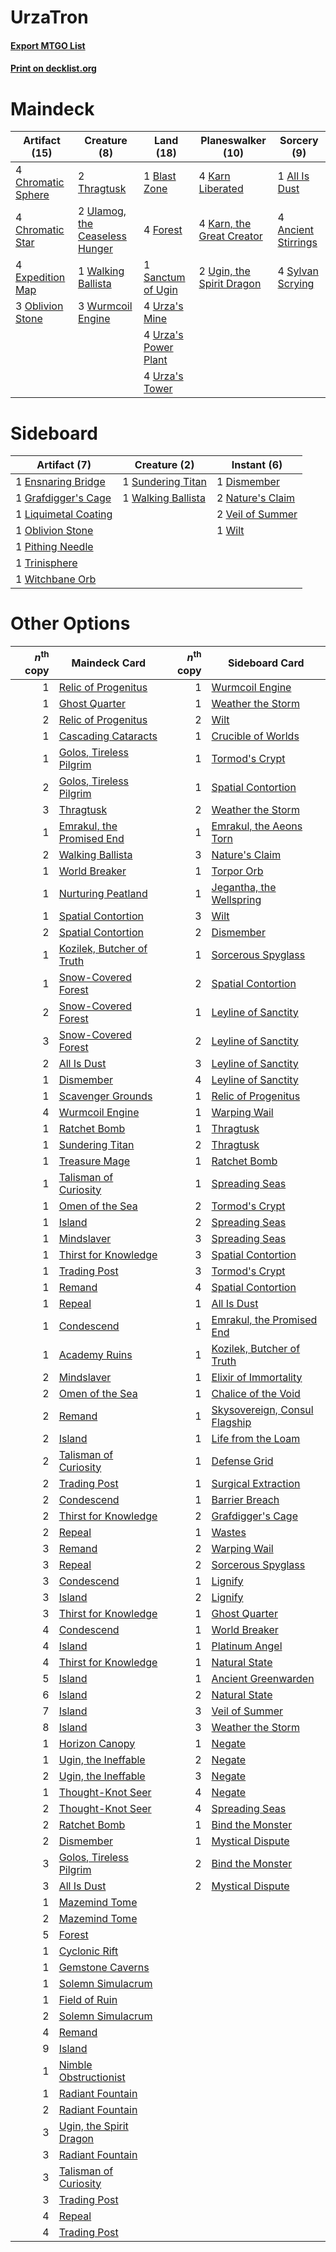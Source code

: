 # UrzaTron

#### [Export MTGO List](../collection/UrzaTron/UrzaTron.txt)
#### [Print on decklist.org](http://decklist.org/?deckmain=1%09All%20Is%20Dust%0A4%09Ancient%20Stirrings%0A1%09Blast%20Zone%0A4%09Chromatic%20Sphere%0A4%09Chromatic%20Star%0A4%09Expedition%20Map%0A4%09Forest%0A4%09Karn%20Liberated%0A4%09Karn,%20the%20Great%20Creator%0A3%09Oblivion%20Stone%0A1%09Sanctum%20of%20Ugin%0A4%09Sylvan%20Scrying%0A2%09Thragtusk%0A2%09Ugin,%20the%20Spirit%20Dragon%0A2%09Ulamog,%20the%20Ceaseless%20Hunger%0A4%09Urza's%20Mine%0A4%09Urza's%20Power%20Plant%0A4%09Urza's%20Tower%0A1%09Walking%20Ballista%0A3%09Wurmcoil%20Engine&deckside=1%09Dismember%0A1%09Ensnaring%20Bridge%0A1%09Grafdigger's%20Cage%0A1%09Liquimetal%20Coating%0A2%09Nature's%20Claim%0A1%09Oblivion%20Stone%0A1%09Pithing%20Needle%0A1%09Sundering%20Titan%0A1%09Trinisphere%0A2%09Veil%20of%20Summer%0A1%09Walking%20Ballista%0A1%09Wilt%0A1%09Witchbane%20Orb)
# Maindeck

|                                       Artifact (15)                                        |                                              Creature (8)                                               |                                          Land (18)                                          |                                         Planeswalker (10)                                          |                                         Sorcery (9)                                          |
|--------------------------------------------------------------------------------------------|---------------------------------------------------------------------------------------------------------|---------------------------------------------------------------------------------------------|----------------------------------------------------------------------------------------------------|----------------------------------------------------------------------------------------------|
|4 [Chromatic Sphere](http://gatherer.wizards.com/Pages/Card/Details.aspx?multiverseid=23230)|2 [Thragtusk](http://gatherer.wizards.com/Pages/Card/Details.aspx?multiverseid=430614)                   |1 [Blast Zone](http://gatherer.wizards.com/Pages/Card/Details.aspx?multiverseid=461171)      |4 [Karn Liberated](http://gatherer.wizards.com/Pages/Card/Details.aspx?multiverseid=397828)         |1 [All Is Dust](http://gatherer.wizards.com/Pages/Card/Details.aspx?multiverseid=397750)      |
|4 [Chromatic Star](http://gatherer.wizards.com/Pages/Card/Details.aspx?multiverseid=135279) |2 [Ulamog, the Ceaseless Hunger](http://gatherer.wizards.com/Pages/Card/Details.aspx?multiverseid=402079)|4 [Forest](http://gatherer.wizards.com/Pages/Card/Details.aspx?multiverseid=439860)          |4 [Karn, the Great Creator](http://gatherer.wizards.com/Pages/Card/Details.aspx?multiverseid=460928)|4 [Ancient Stirrings](http://gatherer.wizards.com/Pages/Card/Details.aspx?multiverseid=442148)|
|4 [Expedition Map](http://gatherer.wizards.com/Pages/Card/Details.aspx?multiverseid=397742) |1 [Walking Ballista](http://gatherer.wizards.com/Pages/Card/Details.aspx?multiverseid=423848)            |1 [Sanctum of Ugin](http://gatherer.wizards.com/Pages/Card/Details.aspx?multiverseid=402022) |2 [Ugin, the Spirit Dragon](http://gatherer.wizards.com/Pages/Card/Details.aspx?multiverseid=391948)|4 [Sylvan Scrying](http://gatherer.wizards.com/Pages/Card/Details.aspx?multiverseid=130513)   |
|3 [Oblivion Stone](http://gatherer.wizards.com/Pages/Card/Details.aspx?multiverseid=446941) |3 [Wurmcoil Engine](http://gatherer.wizards.com/Pages/Card/Details.aspx?multiverseid=389756)             |4 [Urza's Mine](http://gatherer.wizards.com/Pages/Card/Details.aspx?multiverseid=4192)       |                                                                                                    |                                                                                              |
|                                                                                            |                                                                                                         |4 [Urza's Power Plant](http://gatherer.wizards.com/Pages/Card/Details.aspx?multiverseid=4193)|                                                                                                    |                                                                                              |
|                                                                                            |                                                                                                         |4 [Urza's Tower](http://gatherer.wizards.com/Pages/Card/Details.aspx?multiverseid=4194)      |                                                                                                    |                                                                                              |


# Sideboard

|                                         Artifact (7)                                          |                                        Creature (2)                                         |                                        Instant (6)                                        |
|-----------------------------------------------------------------------------------------------|---------------------------------------------------------------------------------------------|-------------------------------------------------------------------------------------------|
|1 [Ensnaring Bridge](http://gatherer.wizards.com/Pages/Card/Details.aspx?multiverseid=15866)   |1 [Sundering Titan](http://gatherer.wizards.com/Pages/Card/Details.aspx?multiverseid=442222) |1 [Dismember](http://gatherer.wizards.com/Pages/Card/Details.aspx?multiverseid=382182)     |
|1 [Grafdigger's Cage](http://gatherer.wizards.com/Pages/Card/Details.aspx?multiverseid=278452) |1 [Walking Ballista](http://gatherer.wizards.com/Pages/Card/Details.aspx?multiverseid=423848)|2 [Nature's Claim](http://gatherer.wizards.com/Pages/Card/Details.aspx?multiverseid=382316)|
|1 [Liquimetal Coating](http://gatherer.wizards.com/Pages/Card/Details.aspx?multiverseid=389578)|                                                                                             |2 [Veil of Summer](http://gatherer.wizards.com/Pages/Card/Details.aspx?multiverseid=466952)|
|1 [Oblivion Stone](http://gatherer.wizards.com/Pages/Card/Details.aspx?multiverseid=446941)    |                                                                                             |1 [Wilt](http://gatherer.wizards.com/Pages/Card/Details.aspx?multiverseid=479696)          |
|1 [Pithing Needle](http://gatherer.wizards.com/Pages/Card/Details.aspx?multiverseid=129526)    |                                                                                             |                                                                                           |
|1 [Trinisphere](http://gatherer.wizards.com/Pages/Card/Details.aspx?multiverseid=43545)        |                                                                                             |                                                                                           |
|1 [Witchbane Orb](http://gatherer.wizards.com/Pages/Card/Details.aspx?multiverseid=233240)     |                                                                                             |                                                                                           |


# Other Options

|*n*<sup>th</sup> copy|                                           Maindeck Card                                            |*n*<sup>th</sup> copy|                                             Sideboard Card                                             |
|--------------------:|----------------------------------------------------------------------------------------------------|--------------------:|--------------------------------------------------------------------------------------------------------|
|                    1|[Relic of Progenitus](http://gatherer.wizards.com/Pages/Card/Details.aspx?multiverseid=174824)      |                    1|[Wurmcoil Engine](http://gatherer.wizards.com/Pages/Card/Details.aspx?multiverseid=389756)              |
|                    1|[Ghost Quarter](http://gatherer.wizards.com/Pages/Card/Details.aspx?multiverseid=389534)            |                    1|[Weather the Storm](http://gatherer.wizards.com/Pages/Card/Details.aspx?multiverseid=464140)            |
|                    2|[Relic of Progenitus](http://gatherer.wizards.com/Pages/Card/Details.aspx?multiverseid=174824)      |                    2|[Wilt](http://gatherer.wizards.com/Pages/Card/Details.aspx?multiverseid=479696)                         |
|                    1|[Cascading Cataracts](http://gatherer.wizards.com/Pages/Card/Details.aspx?multiverseid=426942)      |                    1|[Crucible of Worlds](http://gatherer.wizards.com/Pages/Card/Details.aspx?multiverseid=129480)           |
|                    1|[Golos, Tireless Pilgrim](http://gatherer.wizards.com/Pages/Card/Details.aspx?multiverseid=466980)  |                    1|[Tormod's Crypt](http://gatherer.wizards.com/Pages/Card/Details.aspx?multiverseid=389723)               |
|                    2|[Golos, Tireless Pilgrim](http://gatherer.wizards.com/Pages/Card/Details.aspx?multiverseid=466980)  |                    1|[Spatial Contortion](http://gatherer.wizards.com/Pages/Card/Details.aspx?multiverseid=407518)           |
|                    3|[Thragtusk](http://gatherer.wizards.com/Pages/Card/Details.aspx?multiverseid=430614)                |                    2|[Weather the Storm](http://gatherer.wizards.com/Pages/Card/Details.aspx?multiverseid=464140)            |
|                    1|[Emrakul, the Promised End](http://gatherer.wizards.com/Pages/Card/Details.aspx?multiverseid=414295)|                    1|[Emrakul, the Aeons Torn](http://gatherer.wizards.com/Pages/Card/Details.aspx?multiverseid=397905)      |
|                    2|[Walking Ballista](http://gatherer.wizards.com/Pages/Card/Details.aspx?multiverseid=423848)         |                    3|[Nature's Claim](http://gatherer.wizards.com/Pages/Card/Details.aspx?multiverseid=382316)               |
|                    1|[World Breaker](http://gatherer.wizards.com/Pages/Card/Details.aspx?multiverseid=407636)            |                    1|[Torpor Orb](http://gatherer.wizards.com/Pages/Card/Details.aspx?multiverseid=233069)                   |
|                    1|[Nurturing Peatland](http://gatherer.wizards.com/Pages/Card/Details.aspx?multiverseid=464192)       |                    1|[Jegantha, the Wellspring](http://gatherer.wizards.com/Pages/Card/Details.aspx?multiverseid=479742)     |
|                    1|[Spatial Contortion](http://gatherer.wizards.com/Pages/Card/Details.aspx?multiverseid=407518)       |                    3|[Wilt](http://gatherer.wizards.com/Pages/Card/Details.aspx?multiverseid=479696)                         |
|                    2|[Spatial Contortion](http://gatherer.wizards.com/Pages/Card/Details.aspx?multiverseid=407518)       |                    2|[Dismember](http://gatherer.wizards.com/Pages/Card/Details.aspx?multiverseid=382182)                    |
|                    1|[Kozilek, Butcher of Truth](http://gatherer.wizards.com/Pages/Card/Details.aspx?multiverseid=397668)|                    1|[Sorcerous Spyglass](http://gatherer.wizards.com/Pages/Card/Details.aspx?multiverseid=435407)           |
|                    1|[Snow-Covered Forest](http://gatherer.wizards.com/Pages/Card/Details.aspx?multiverseid=121192)      |                    2|[Spatial Contortion](http://gatherer.wizards.com/Pages/Card/Details.aspx?multiverseid=407518)           |
|                    2|[Snow-Covered Forest](http://gatherer.wizards.com/Pages/Card/Details.aspx?multiverseid=121192)      |                    1|[Leyline of Sanctity](http://gatherer.wizards.com/Pages/Card/Details.aspx?multiverseid=204993)          |
|                    3|[Snow-Covered Forest](http://gatherer.wizards.com/Pages/Card/Details.aspx?multiverseid=121192)      |                    2|[Leyline of Sanctity](http://gatherer.wizards.com/Pages/Card/Details.aspx?multiverseid=204993)          |
|                    2|[All Is Dust](http://gatherer.wizards.com/Pages/Card/Details.aspx?multiverseid=397750)              |                    3|[Leyline of Sanctity](http://gatherer.wizards.com/Pages/Card/Details.aspx?multiverseid=204993)          |
|                    1|[Dismember](http://gatherer.wizards.com/Pages/Card/Details.aspx?multiverseid=382182)                |                    4|[Leyline of Sanctity](http://gatherer.wizards.com/Pages/Card/Details.aspx?multiverseid=204993)          |
|                    1|[Scavenger Grounds](http://gatherer.wizards.com/Pages/Card/Details.aspx?multiverseid=430871)        |                    1|[Relic of Progenitus](http://gatherer.wizards.com/Pages/Card/Details.aspx?multiverseid=174824)          |
|                    4|[Wurmcoil Engine](http://gatherer.wizards.com/Pages/Card/Details.aspx?multiverseid=389756)          |                    1|[Warping Wail](http://gatherer.wizards.com/Pages/Card/Details.aspx?multiverseid=407522)                 |
|                    1|[Ratchet Bomb](http://gatherer.wizards.com/Pages/Card/Details.aspx?multiverseid=370623)             |                    1|[Thragtusk](http://gatherer.wizards.com/Pages/Card/Details.aspx?multiverseid=430614)                    |
|                    1|[Sundering Titan](http://gatherer.wizards.com/Pages/Card/Details.aspx?multiverseid=442222)          |                    2|[Thragtusk](http://gatherer.wizards.com/Pages/Card/Details.aspx?multiverseid=430614)                    |
|                    1|[Treasure Mage](http://gatherer.wizards.com/Pages/Card/Details.aspx?multiverseid=442776)            |                    1|[Ratchet Bomb](http://gatherer.wizards.com/Pages/Card/Details.aspx?multiverseid=370623)                 |
|                    1|[Talisman of Curiosity](http://gatherer.wizards.com/Pages/Card/Details.aspx?multiverseid=464181)    |                    1|[Spreading Seas](http://gatherer.wizards.com/Pages/Card/Details.aspx?multiverseid=190405)               |
|                    1|[Omen of the Sea](http://gatherer.wizards.com/Pages/Card/Details.aspx?multiverseid=476309)          |                    2|[Tormod's Crypt](http://gatherer.wizards.com/Pages/Card/Details.aspx?multiverseid=389723)               |
|                    1|[Island](http://gatherer.wizards.com/Pages/Card/Details.aspx?multiverseid=439857)                   |                    2|[Spreading Seas](http://gatherer.wizards.com/Pages/Card/Details.aspx?multiverseid=190405)               |
|                    1|[Mindslaver](http://gatherer.wizards.com/Pages/Card/Details.aspx?multiverseid=46724)                |                    3|[Spreading Seas](http://gatherer.wizards.com/Pages/Card/Details.aspx?multiverseid=190405)               |
|                    1|[Thirst for Knowledge](http://gatherer.wizards.com/Pages/Card/Details.aspx?multiverseid=451061)     |                    3|[Spatial Contortion](http://gatherer.wizards.com/Pages/Card/Details.aspx?multiverseid=407518)           |
|                    1|[Trading Post](http://gatherer.wizards.com/Pages/Card/Details.aspx?multiverseid=389725)             |                    3|[Tormod's Crypt](http://gatherer.wizards.com/Pages/Card/Details.aspx?multiverseid=389723)               |
|                    1|[Remand](http://gatherer.wizards.com/Pages/Card/Details.aspx?multiverseid=380255)                   |                    4|[Spatial Contortion](http://gatherer.wizards.com/Pages/Card/Details.aspx?multiverseid=407518)           |
|                    1|[Repeal](http://gatherer.wizards.com/Pages/Card/Details.aspx?multiverseid=405357)                   |                    1|[All Is Dust](http://gatherer.wizards.com/Pages/Card/Details.aspx?multiverseid=397750)                  |
|                    1|[Condescend](http://gatherer.wizards.com/Pages/Card/Details.aspx?multiverseid=51223)                |                    1|[Emrakul, the Promised End](http://gatherer.wizards.com/Pages/Card/Details.aspx?multiverseid=414295)    |
|                    1|[Academy Ruins](http://gatherer.wizards.com/Pages/Card/Details.aspx?multiverseid=370424)            |                    1|[Kozilek, Butcher of Truth](http://gatherer.wizards.com/Pages/Card/Details.aspx?multiverseid=397668)    |
|                    2|[Mindslaver](http://gatherer.wizards.com/Pages/Card/Details.aspx?multiverseid=46724)                |                    1|[Elixir of Immortality](http://gatherer.wizards.com/Pages/Card/Details.aspx?multiverseid=222711)        |
|                    2|[Omen of the Sea](http://gatherer.wizards.com/Pages/Card/Details.aspx?multiverseid=476309)          |                    1|[Chalice of the Void](http://gatherer.wizards.com/Pages/Card/Details.aspx?multiverseid=442211)          |
|                    2|[Remand](http://gatherer.wizards.com/Pages/Card/Details.aspx?multiverseid=380255)                   |                    1|[Skysovereign, Consul Flagship](http://gatherer.wizards.com/Pages/Card/Details.aspx?multiverseid=417807)|
|                    2|[Island](http://gatherer.wizards.com/Pages/Card/Details.aspx?multiverseid=439857)                   |                    1|[Life from the Loam](http://gatherer.wizards.com/Pages/Card/Details.aspx?multiverseid=338409)           |
|                    2|[Talisman of Curiosity](http://gatherer.wizards.com/Pages/Card/Details.aspx?multiverseid=464181)    |                    1|[Defense Grid](http://gatherer.wizards.com/Pages/Card/Details.aspx?multiverseid=45481)                  |
|                    2|[Trading Post](http://gatherer.wizards.com/Pages/Card/Details.aspx?multiverseid=389725)             |                    1|[Surgical Extraction](http://gatherer.wizards.com/Pages/Card/Details.aspx?multiverseid=397706)          |
|                    2|[Condescend](http://gatherer.wizards.com/Pages/Card/Details.aspx?multiverseid=51223)                |                    1|[Barrier Breach](http://gatherer.wizards.com/Pages/Card/Details.aspx?multiverseid=479665)               |
|                    2|[Thirst for Knowledge](http://gatherer.wizards.com/Pages/Card/Details.aspx?multiverseid=451061)     |                    2|[Grafdigger's Cage](http://gatherer.wizards.com/Pages/Card/Details.aspx?multiverseid=278452)            |
|                    2|[Repeal](http://gatherer.wizards.com/Pages/Card/Details.aspx?multiverseid=405357)                   |                    1|[Wastes](http://gatherer.wizards.com/Pages/Card/Details.aspx?multiverseid=407694)                       |
|                    3|[Remand](http://gatherer.wizards.com/Pages/Card/Details.aspx?multiverseid=380255)                   |                    2|[Warping Wail](http://gatherer.wizards.com/Pages/Card/Details.aspx?multiverseid=407522)                 |
|                    3|[Repeal](http://gatherer.wizards.com/Pages/Card/Details.aspx?multiverseid=405357)                   |                    2|[Sorcerous Spyglass](http://gatherer.wizards.com/Pages/Card/Details.aspx?multiverseid=435407)           |
|                    3|[Condescend](http://gatherer.wizards.com/Pages/Card/Details.aspx?multiverseid=51223)                |                    1|[Lignify](http://gatherer.wizards.com/Pages/Card/Details.aspx?multiverseid=201837)                      |
|                    3|[Island](http://gatherer.wizards.com/Pages/Card/Details.aspx?multiverseid=439857)                   |                    2|[Lignify](http://gatherer.wizards.com/Pages/Card/Details.aspx?multiverseid=201837)                      |
|                    3|[Thirst for Knowledge](http://gatherer.wizards.com/Pages/Card/Details.aspx?multiverseid=451061)     |                    1|[Ghost Quarter](http://gatherer.wizards.com/Pages/Card/Details.aspx?multiverseid=389534)                |
|                    4|[Condescend](http://gatherer.wizards.com/Pages/Card/Details.aspx?multiverseid=51223)                |                    1|[World Breaker](http://gatherer.wizards.com/Pages/Card/Details.aspx?multiverseid=407636)                |
|                    4|[Island](http://gatherer.wizards.com/Pages/Card/Details.aspx?multiverseid=439857)                   |                    1|[Platinum Angel](http://gatherer.wizards.com/Pages/Card/Details.aspx?multiverseid=106537)               |
|                    4|[Thirst for Knowledge](http://gatherer.wizards.com/Pages/Card/Details.aspx?multiverseid=451061)     |                    1|[Natural State](http://gatherer.wizards.com/Pages/Card/Details.aspx?multiverseid=407646)                |
|                    5|[Island](http://gatherer.wizards.com/Pages/Card/Details.aspx?multiverseid=439857)                   |                    1|[Ancient Greenwarden](http://gatherer.wizards.com/Pages/Card/Details.aspx?multiverseid=491823)          |
|                    6|[Island](http://gatherer.wizards.com/Pages/Card/Details.aspx?multiverseid=439857)                   |                    2|[Natural State](http://gatherer.wizards.com/Pages/Card/Details.aspx?multiverseid=407646)                |
|                    7|[Island](http://gatherer.wizards.com/Pages/Card/Details.aspx?multiverseid=439857)                   |                    3|[Veil of Summer](http://gatherer.wizards.com/Pages/Card/Details.aspx?multiverseid=466952)               |
|                    8|[Island](http://gatherer.wizards.com/Pages/Card/Details.aspx?multiverseid=439857)                   |                    3|[Weather the Storm](http://gatherer.wizards.com/Pages/Card/Details.aspx?multiverseid=464140)            |
|                    1|[Horizon Canopy](http://gatherer.wizards.com/Pages/Card/Details.aspx?multiverseid=409571)           |                    1|[Negate](http://gatherer.wizards.com/Pages/Card/Details.aspx?multiverseid=423707)                       |
|                    1|[Ugin, the Ineffable](http://gatherer.wizards.com/Pages/Card/Details.aspx?multiverseid=460929)      |                    2|[Negate](http://gatherer.wizards.com/Pages/Card/Details.aspx?multiverseid=423707)                       |
|                    2|[Ugin, the Ineffable](http://gatherer.wizards.com/Pages/Card/Details.aspx?multiverseid=460929)      |                    3|[Negate](http://gatherer.wizards.com/Pages/Card/Details.aspx?multiverseid=423707)                       |
|                    1|[Thought-Knot Seer](http://gatherer.wizards.com/Pages/Card/Details.aspx?multiverseid=407519)        |                    4|[Negate](http://gatherer.wizards.com/Pages/Card/Details.aspx?multiverseid=423707)                       |
|                    2|[Thought-Knot Seer](http://gatherer.wizards.com/Pages/Card/Details.aspx?multiverseid=407519)        |                    4|[Spreading Seas](http://gatherer.wizards.com/Pages/Card/Details.aspx?multiverseid=190405)               |
|                    2|[Ratchet Bomb](http://gatherer.wizards.com/Pages/Card/Details.aspx?multiverseid=370623)             |                    1|[Bind the Monster](http://gatherer.wizards.com/Pages/Card/Details.aspx?multiverseid=503655)             |
|                    2|[Dismember](http://gatherer.wizards.com/Pages/Card/Details.aspx?multiverseid=382182)                |                    1|[Mystical Dispute](http://gatherer.wizards.com/Pages/Card/Details.aspx?multiverseid=473020)             |
|                    3|[Golos, Tireless Pilgrim](http://gatherer.wizards.com/Pages/Card/Details.aspx?multiverseid=466980)  |                    2|[Bind the Monster](http://gatherer.wizards.com/Pages/Card/Details.aspx?multiverseid=503655)             |
|                    3|[All Is Dust](http://gatherer.wizards.com/Pages/Card/Details.aspx?multiverseid=397750)              |                    2|[Mystical Dispute](http://gatherer.wizards.com/Pages/Card/Details.aspx?multiverseid=473020)             |
|                    1|[Mazemind Tome](http://gatherer.wizards.com/Pages/Card/Details.aspx?multiverseid=485555)            |                     |                                                                                                        |
|                    2|[Mazemind Tome](http://gatherer.wizards.com/Pages/Card/Details.aspx?multiverseid=485555)            |                     |                                                                                                        |
|                    5|[Forest](http://gatherer.wizards.com/Pages/Card/Details.aspx?multiverseid=439860)                   |                     |                                                                                                        |
|                    1|[Cyclonic Rift](http://gatherer.wizards.com/Pages/Card/Details.aspx?multiverseid=389477)            |                     |                                                                                                        |
|                    1|[Gemstone Caverns](http://gatherer.wizards.com/Pages/Card/Details.aspx?multiverseid=122094)         |                     |                                                                                                        |
|                    1|[Solemn Simulacrum](http://gatherer.wizards.com/Pages/Card/Details.aspx?multiverseid=389682)        |                     |                                                                                                        |
|                    1|[Field of Ruin](http://gatherer.wizards.com/Pages/Card/Details.aspx?multiverseid=435415)            |                     |                                                                                                        |
|                    2|[Solemn Simulacrum](http://gatherer.wizards.com/Pages/Card/Details.aspx?multiverseid=389682)        |                     |                                                                                                        |
|                    4|[Remand](http://gatherer.wizards.com/Pages/Card/Details.aspx?multiverseid=380255)                   |                     |                                                                                                        |
|                    9|[Island](http://gatherer.wizards.com/Pages/Card/Details.aspx?multiverseid=439857)                   |                     |                                                                                                        |
|                    1|[Nimble Obstructionist](http://gatherer.wizards.com/Pages/Card/Details.aspx?multiverseid=430729)    |                     |                                                                                                        |
|                    1|[Radiant Fountain](http://gatherer.wizards.com/Pages/Card/Details.aspx?multiverseid=438810)         |                     |                                                                                                        |
|                    2|[Radiant Fountain](http://gatherer.wizards.com/Pages/Card/Details.aspx?multiverseid=438810)         |                     |                                                                                                        |
|                    3|[Ugin, the Spirit Dragon](http://gatherer.wizards.com/Pages/Card/Details.aspx?multiverseid=391948)  |                     |                                                                                                        |
|                    3|[Radiant Fountain](http://gatherer.wizards.com/Pages/Card/Details.aspx?multiverseid=438810)         |                     |                                                                                                        |
|                    3|[Talisman of Curiosity](http://gatherer.wizards.com/Pages/Card/Details.aspx?multiverseid=464181)    |                     |                                                                                                        |
|                    3|[Trading Post](http://gatherer.wizards.com/Pages/Card/Details.aspx?multiverseid=389725)             |                     |                                                                                                        |
|                    4|[Repeal](http://gatherer.wizards.com/Pages/Card/Details.aspx?multiverseid=405357)                   |                     |                                                                                                        |
|                    4|[Trading Post](http://gatherer.wizards.com/Pages/Card/Details.aspx?multiverseid=389725)             |                     |                                                                                                        |

